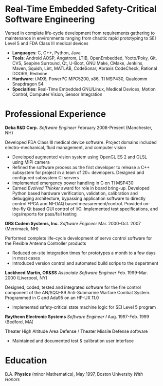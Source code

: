 Real-Time Embedded Safety-Critical Software Engineering
=======================================================

Versed in complete life-cycle development from requirements gathering to
maintenance in environments ranging from chaotic rapid prototyping to SEI Level
5 and FDA Class III medical devices

+ __Languages__: C, C++, Python, Java
+ __Tools__: Android AOSP, Angstrom, LTIB, OpenEmbedded, Yocto/Poky, Git,
  CVS, Seapine Surround, Qt, U-Boot, GNU Make, CMake, Jenkins, Maven, Squish,
  Lint, MATLAB, CodeSonar, Abraxis CodeCheck, Rational DOORS, Redmine
+ __Hardware__: i.MX6, PowerPC MPC5200, x86, TI MSP430, Qualcomm Snapdragon S4
+ __Specialties__: Real-Time Embedded GNU/Linux, Medical Devices, Motion
  Control, Computer Vision, Sensor Integration

Professional Experience
=======================

__Deka R&D Corp.__ *Software Engineer* February 2008-Present (Manchester, NH)

Developed FDA Class III medical device software. Project domains included
electro-mechanical, fluid management, and computer vision

+ Developed augmented vision system using OpenGL ES 2 and GLSL using MIPI camera
+ Refined the software process as the first developer to release a C++
  subsystem for project in a team of 20+ developers. Designed and configured
  subsystem CI servers
+ Implemented emergency power handling in C on TI MSP430 
+ Earned *Evolved Thinker* award for role in board bring-up. Developed Python
  based hardware verification, validation, calibration and debugging
  architecture, bypassing application software to directly control FPGA and
  NI-DAQ based measurement/control. Provided on-the-fly Qt based GUI control of
  I/O. Implemented test specifications, and logs/reports for pass/fail testing

__DRS Codem Systems, Inc.__ *Software Engineer* Mar. 2000-Oct. 2007 (Merrimack, NH)

Performed complete life-cycle development of servo control software for the
Flexible Antenna Controller products

+ Reduced on-site integration times for prototypes a month to a few days in most cases
+ Introduced version control and automated build scrips to the department

__Lockheed Martin, OR&SS__ *Associate Software Engineer* Feb. 1999-Mar. 2000 (Liverpool, NY)

Designed, coded, tested and integrated software for the fire control component
of the AN/SQQ-89 Anti-Submarine Warfare Combat System. Programmed in C and
Ada95 on an HP-UX 11.0

+ Implemented safety-critical state machine logic for SEI Level 5 program

__Raytheon Electronic Systems__ *Software Engineer I* Aug. 1997-Feb. 1999 (Bedford, MA)

Theater High Altitude Area Defense / Theater Missile Defense software

+ Maintained and documented test & calibration user interface

Education
=========

B.A. __Physics__ (minor Mathematics), May 1997, Boston University _With Honors_
